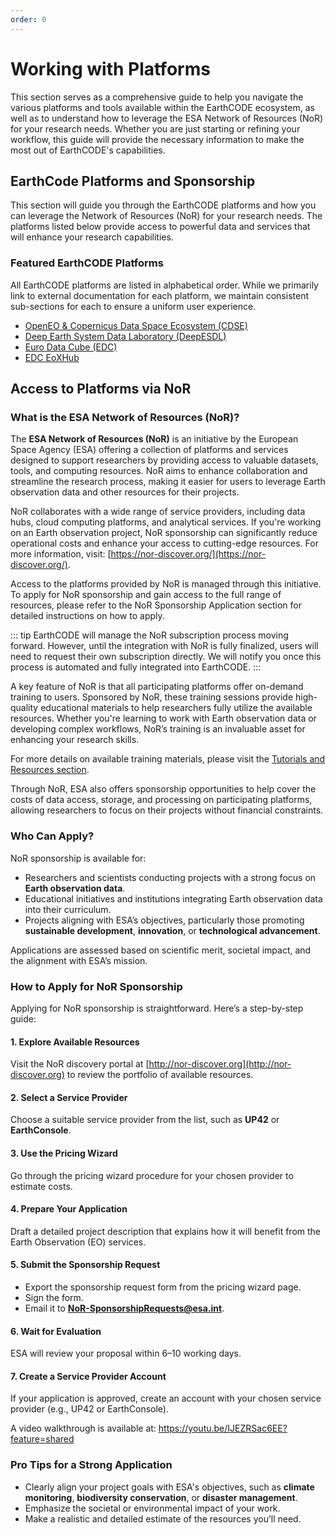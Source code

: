 ```yaml
---
order: 0
---
```

# Working with Platforms

This section serves as a comprehensive guide to help you navigate the various platforms and tools available within the EarthCODE ecosystem, as well as to understand how to leverage the ESA Network of Resources (NoR) for your research needs. Whether you are just starting or refining your workflow, this guide will provide the necessary information to make the most out of EarthCODE's capabilities.

## EarthCode Platforms and Sponsorship

This section will guide you through the EarthCODE platforms and how you can leverage the Network of Resources (NoR) for your research needs. The platforms listed below provide access to powerful data and services that will enhance your research capabilities.

### Featured EarthCODE Platforms

All EarthCODE platforms are listed in alphabetical order. While we primarily link to external documentation for each platform, we maintain consistent sub-sections for each to ensure a uniform user experience.

- [OpenEO & Copernicus Data Space Ecosystem (CDSE)](./OpenEO.md)
- [Deep Earth System Data Laboratory (DeepESDL)](./DeepESDL.md)
- [Euro Data Cube (EDC)](./EDC.md)
- [EDC EoXHub](./EoXHub%20Pangeo.md)

## Access to Platforms via NoR

### **What is the ESA Network of Resources (NoR)?**

The **ESA Network of Resources (NoR)** is an initiative by the European Space Agency (ESA) offering a collection of platforms and services designed to support researchers by providing access to valuable datasets, tools, and computing resources. NoR aims to enhance collaboration and streamline the research process, making it easier for users to leverage Earth observation data and other resources for their projects.

NoR collaborates with a wide range of service providers, including data hubs, cloud computing platforms, and analytical services. If you're working on an Earth observation project, NoR sponsorship can significantly reduce operational costs and enhance your access to cutting-edge resources. For more information, visit: [https://nor-discover.org/](https://nor-discover.org/).

Access to the platforms provided by NoR is managed through this initiative. To apply for NoR sponsorship and gain access to the full range of resources, please refer to the NoR Sponsorship Application section for detailed instructions on how to apply.

::: tip
EarthCODE will manage the NoR subscription process moving forward. However, until the integration with NoR is fully finalized, users will need to request their own subscription directly. We will notify you once this process is automated and fully integrated into EarthCODE.
:::

A key feature of NoR is that all participating platforms offer on-demand training to users. Sponsored by NoR, these training sessions provide high-quality educational materials to help researchers fully utilize the available resources. Whether you're learning to work with Earth observation data or developing complex workflows, NoR’s training is an invaluable asset for enhancing your research skills.

For more details on available training materials, please visit the [Tutorials and Resources section]().

Through NoR, ESA also offers sponsorship opportunities to help cover the costs of data access, storage, and processing on participating platforms, allowing researchers to focus on their projects without financial constraints.

### **Who Can Apply?**

NoR sponsorship is available for:
- Researchers and scientists conducting projects with a strong focus on **Earth observation data**.
- Educational initiatives and institutions integrating Earth observation data into their curriculum.
- Projects aligning with ESA’s objectives, particularly those promoting **sustainable development**, **innovation**, or **technological advancement**.

Applications are assessed based on scientific merit, societal impact, and the alignment with ESA’s mission.


### **How to Apply for NoR Sponsorship**

Applying for NoR sponsorship is straightforward. Here’s a step-by-step guide:

#### **1. Explore Available Resources**
Visit the NoR discovery portal at [http://nor-discover.org](http://nor-discover.org) to review the portfolio of available resources.

#### **2. Select a Service Provider**
Choose a suitable service provider from the list, such as **UP42** or **EarthConsole**.

#### **3. Use the Pricing Wizard**
Go through the pricing wizard procedure for your chosen provider to estimate costs.

#### **4. Prepare Your Application**
Draft a detailed project description that explains how it will benefit from the Earth Observation (EO) services.

#### **5. Submit the Sponsorship Request**
- Export the sponsorship request form from the pricing wizard page.
- Sign the form.
- Email it to **NoR-SponsorshipRequests@esa.int**.

#### **6. Wait for Evaluation**
ESA will review your proposal within 6–10 working days.

#### **7. Create a Service Provider Account**
If your application is approved, create an account with your chosen service provider (e.g., UP42 or EarthConsole).

A video walkthrough is available at: https://youtu.be/IJEZRSac6EE?feature=shared

### **Pro Tips for a Strong Application**
- Clearly align your project goals with ESA's objectives, such as **climate monitoring**, **biodiversity conservation**, or **disaster management**.
- Emphasize the societal or environmental impact of your work.
- Make a realistic and detailed estimate of the resources you’ll need.




